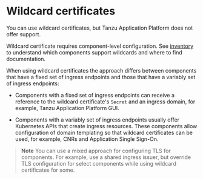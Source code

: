# Wildcard certificates

You can use wildcard certificates, but Tanzu Application Platform
does not offer support.

Wildcard certificate requires component-level configuration. See
[inventory](./inventory.hbs.md) to understand which components support
wildcards and where to find documentation.

When using wildcard certificates the approach differs between
components that have a fixed set of ingress endpoints and those that have
a variably set of ingress endpoints:

- Components with a fixed set of ingress endpoints can receive a reference to
  the wildcard certificate's `Secret` and an ingress domain, for example, Tanzu Application Platform
  GUI.

- Components with a variably set of ingress endpoints usually offer Kubernetes
  APIs that create ingress resources. These components allow
  configuration of domain templating so that wildcard certificates can be used,
  for example, CNRs and Application Single Sign-On.

>**Note** You can use a mixed approach for configuring TLS for components.
>For example, use a shared ingress issuer, but override TLS configuration for select
>components while using wildcard certificates for some.